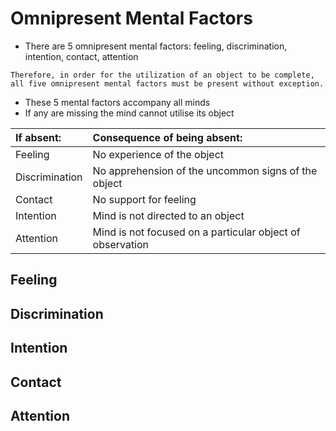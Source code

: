 # Omnipresent Mental Factors

* There are 5 omnipresent mental factors: feeling, discrimination, intention, contact, attention

`Therefore, in order for the utilization of an object to be complete, all five omnipresent mental factors must be present without exception.`

* These 5 mental factors accompany all minds
* If any are missing the mind cannot utilise its object


| If absent: | Consequence of being absent: |
| :----  | :---------  |
| Feeling | No experience of the object |
| Discrimination | No apprehension of the uncommon signs of the object |
| Contact | No support for feeling |
| Intention | Mind is not directed to an object |
| Attention | Mind is not focused on a particular object of observation |


## Feeling



## Discrimination



## Intention



## Contact



## Attention